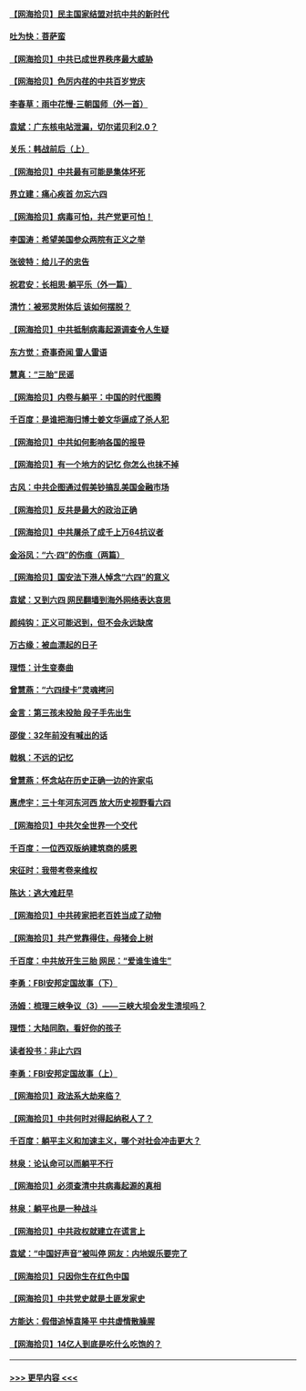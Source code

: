 #### [【网海拾贝】民主国家结盟对抗中共的新时代](../pages/nsc993/n13031717.md?t=06191302) 
#### [吐为快：菩萨蛮](../pages/nsc993/n13030033.md?t=06191302) 
#### [【网海拾贝】中共已成世界秩序最大威胁](../pages/nsc993/n13028138.md?t=06191302) 
#### [【网海拾贝】色厉内荏的中共百岁党庆](../pages/nsc993/n13025582.md?t=06191302) 
#### [李春草：雨中花慢‧三朝国师（外一首）](../pages/nsc993/n13025567.md?t=06191302) 
#### [袁斌：广东核电站泄漏，切尔诺贝利2.0？](../pages/nsc993/n13025475.md?t=06191302) 
#### [关乐：韩战前后（上）](../pages/nsc993/n13025387.md?t=06191302) 
#### [【网海拾贝】中共最有可能是集体坏死](../pages/nsc993/n13023101.md?t=06191302) 
#### [界立建：痛心疾首 勿忘六四](../pages/nsc993/n13022339.md?t=06191302) 
#### [【网海拾贝】病毒可怕，共产党更可怕！](../pages/nsc993/n13020728.md?t=06191302) 
#### [李国涛：希望美国参众两院有正义之举](../pages/nsc993/n13020674.md?t=06191302) 
#### [张彼特：给儿子的忠告](../pages/nsc993/n13018934.md?t=06191302) 
#### [祝君安：长相思‧躺平乐（外一篇）](../pages/nsc993/n13018923.md?t=06191302) 
#### [清竹：被邪灵附体后 该如何摆脱？](../pages/nsc993/n13018877.md?t=06191302) 
#### [【网海拾贝】中共抵制病毒起源调查令人生疑](../pages/nsc993/n13017785.md?t=06191302) 
#### [东方觉：奇事奇闻 雷人雷语](../pages/nsc993/n13017577.md?t=06191302) 
#### [慧真：“三胎”民谣](../pages/nsc993/n13017394.md?t=06191302) 
#### [【网海拾贝】内卷与躺平：中国的时代图腾](../pages/nsc993/n13016128.md?t=06191302) 
#### [千百度：是谁把海归博士姜文华逼成了杀人犯](../pages/nsc993/n13015218.md?t=06191302) 
#### [【网海拾贝】中共如何影响各国的报导](../pages/nsc993/n13012599.md?t=06191302) 
#### [【网海拾贝】有一个地方的记忆 你怎么也抹不掉](../pages/nsc993/n13009802.md?t=06191302) 
#### [古风：中共企图通过假美钞搞乱美国金融市场](../pages/nsc993/n13009626.md?t=06191302) 
#### [【网海拾贝】反共是最大的政治正确](../pages/nsc993/n13007051.md?t=06191302) 
#### [【网海拾贝】中共屠杀了成千上万64抗议者](../pages/nsc993/n13002713.md?t=06191302) 
#### [金浴凤：“六·四”的伤痕（两篇）](../pages/nsc993/n13001719.md?t=06191302) 
#### [【网海拾贝】国安法下港人悼念“六四”的意义](../pages/nsc993/n13001039.md?t=06191302) 
#### [袁斌：又到六四 网民翻墙到海外网络表达哀思](../pages/nsc993/n13000995.md?t=06191302) 
#### [颜纯钩：正义可能迟到，但不会永远缺席](../pages/nsc993/n13000920.md?t=06191302) 
#### [万古缘：被血漂起的日子](../pages/nsc993/n13000914.md?t=06191302) 
#### [理悟：计生变奏曲](../pages/nsc993/n13000414.md?t=06191302) 
#### [曾慧燕：“六四绿卡”灵魂拷问](../pages/nsc993/n13000277.md?t=06191302) 
#### [金言：第三孩未投胎 段子手先出生](../pages/nsc993/n13000215.md?t=06191302) 
#### [邵俊：32年前没有喊出的话](../pages/nsc993/n13000181.md?t=06191302) 
#### [戟枫：不远的记忆](../pages/nsc993/n13000121.md?t=06191302) 
#### [曾慧燕：怀念站在历史正确一边的许家屯](../pages/nsc993/n13000073.md?t=06191302) 
#### [惠虎宇：三十年河东河西 放大历史视野看六四](../pages/nsc993/n13000018.md?t=06191302) 
#### [【网海拾贝】中共欠全世界一个交代](../pages/nsc993/n12998706.md?t=06191302) 
#### [千百度：一位西双版纳建筑商的感恩](../pages/nsc993/n12998487.md?t=06191302) 
#### [宋征时：我带考卷来维权](../pages/nsc993/n12994088.md?t=06191302) 
#### [陈达：逃大难赶早](../pages/nsc993/n12993569.md?t=06191302) 
#### [【网海拾贝】中共砖家把老百姓当成了动物](../pages/nsc993/n12993483.md?t=06191302) 
#### [【网海拾贝】共产党靠得住，母猪会上树](../pages/nsc993/n12990730.md?t=06191302) 
#### [千百度：中共放开生三胎 网民：“爱谁生谁生”](../pages/nsc993/n12990644.md?t=06191302) 
#### [李勇：FBI安邦定国故事（下）](../pages/nsc993/n12987854.md?t=06191302) 
#### [汤姆：梳理三峡争议（3）——三峡大坝会发生溃坝吗？](../pages/nsc993/n12989806.md?t=06191302) 
#### [理悟：大陆同胞，看好你的孩子](../pages/nsc993/n12989778.md?t=06191302) 
#### [读者投书：非止六四](../pages/nsc993/n12989673.md?t=06191302) 
#### [李勇：FBI安邦定国故事（上）](../pages/nsc993/n12987749.md?t=06191302) 
#### [【网海拾贝】政法系大劫来临？](../pages/nsc993/n12987596.md?t=06191302) 
#### [【网海拾贝】中共何时对得起纳税人了？](../pages/nsc993/n12985578.md?t=06191302) 
#### [千百度：躺平主义和加速主义，哪个对社会冲击更大？](../pages/nsc993/n12985512.md?t=06191302) 
#### [林泉：论认命可以而躺平不行](../pages/nsc993/n12985505.md?t=06191302) 
#### [【网海拾贝】必须查清中共病毒起源的真相](../pages/nsc993/n12984276.md?t=06191302) 
#### [林泉：躺平也是一种战斗](../pages/nsc993/n12984194.md?t=06191302) 
#### [【网海拾贝】中共政权就建立在谎言上](../pages/nsc993/n12981880.md?t=06191302) 
#### [袁斌：“中国好声音”被叫停 网友：内地娱乐要完了](../pages/nsc993/n12981826.md?t=06191302) 
#### [【网海拾贝】只因你生在红色中国](../pages/nsc993/n12979096.md?t=06191302) 
#### [【网海拾贝】中共党史就是土匪发家史](../pages/nsc993/n12976478.md?t=06191302) 
#### [方能达：假借追悼袁隆平 中共虚情散臊腥](../pages/nsc993/n12976396.md?t=06191302) 
#### [【网海拾贝】14亿人到底是吃什么吃饱的？](../pages/nsc993/n12974125.md?t=06191302) 

----
#### [ >>> 更早内容 <<< ](../indexes/nsc993-earlier.md)
